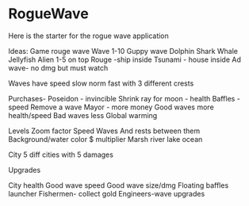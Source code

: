 # RogueWave

Here is the starter for the rogue wave application

Ideas:
Game rouge wave
Wave 1-10
Guppy wave
Dolphin
Shark
Whale
Jellyfish
Alien 1-5 on top
Rouge -ship inside
Tsunami - house inside
Ad wave- no dmg but must watch

Waves have speed slow norm fast with 3 different crests


Purchases-
  Poseidon - invincible
  Shrink ray for moon - health
  Baffles - speed
  Remove a wave
  Mayor - more money
  Good waves more health/speed
  Bad waves less
  Global warming

Levels
  Zoom factor
  Speed
  Waves And rests between them
  Background/water color
  $ multiplier
  Marsh river lake ocean

City
  5 diff cities with
  5 damages

Upgrades

  City health
  Good wave speed
  Good wave size/dmg
  Floating baffles launcher
  Fishermen- collect gold
  Engineers-wave upgrades
